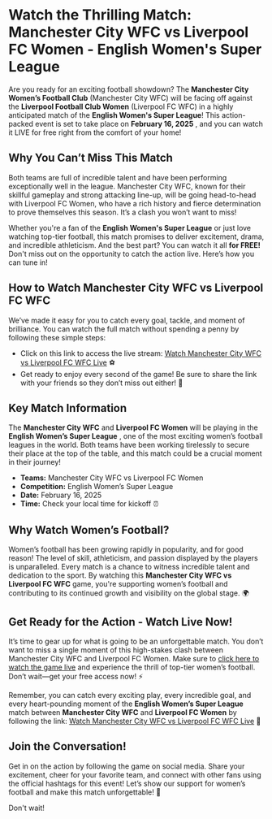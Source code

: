 # Watch the Thrilling Match: Manchester City WFC vs Liverpool FC Women - English Women's Super League

Are you ready for an exciting football showdown? The **Manchester City Women’s Football Club** (Manchester City WFC) will be facing off against the **Liverpool Football Club Women** (Liverpool FC WFC) in a highly anticipated match of the **English Women's Super League**! This action-packed event is set to take place on **February 16, 2025** , and you can watch it LIVE for free right from the comfort of your home!

## Why You Can’t Miss This Match

Both teams are full of incredible talent and have been performing exceptionally well in the league. Manchester City WFC, known for their skillful gameplay and strong attacking line-up, will be going head-to-head with Liverpool FC Women, who have a rich history and fierce determination to prove themselves this season. It’s a clash you won’t want to miss!

Whether you're a fan of the **English Women's Super League** or just love watching top-tier football, this match promises to deliver excitement, drama, and incredible athleticism. And the best part? You can watch it all **for FREE!** Don't miss out on the opportunity to catch the action live. Here’s how you can tune in!

## How to Watch Manchester City WFC vs Liverpool FC WFC

We’ve made it easy for you to catch every goal, tackle, and moment of brilliance. You can watch the full match without spending a penny by following these simple steps:

- Click on this link to access the live stream: [Watch Manchester City WFC vs Liverpool FC WFC Live](https://tinyurl.com/livestreamfreeo?st=Manchester+City+WFC+vs+Liverpool+FC+Wome&si=ghc) ⚽
- Get ready to enjoy every second of the game! Be sure to share the link with your friends so they don’t miss out either! 📱

## Key Match Information

The **Manchester City WFC** and **Liverpool FC Women** will be playing in the **English Women’s Super League** , one of the most exciting women’s football leagues in the world. Both teams have been working tirelessly to secure their place at the top of the table, and this match could be a crucial moment in their journey!

- **Teams:** Manchester City WFC vs Liverpool FC Women
- **Competition:** English Women’s Super League
- **Date:** February 16, 2025
- **Time:** Check your local time for kickoff ⏰

## Why Watch Women’s Football?

Women’s football has been growing rapidly in popularity, and for good reason! The level of skill, athleticism, and passion displayed by the players is unparalleled. Every match is a chance to witness incredible talent and dedication to the sport. By watching this **Manchester City WFC vs Liverpool FC WFC** game, you're supporting women’s football and contributing to its continued growth and visibility on the global stage. 🌍

## Get Ready for the Action - Watch Live Now!

It’s time to gear up for what is going to be an unforgettable match. You don’t want to miss a single moment of this high-stakes clash between Manchester City WFC and Liverpool FC Women. Make sure to [click here to watch the game live](https://tinyurl.com/livestreamfreeo?st=Manchester+City+WFC+vs+Liverpool+FC+Wome&si=ghc) and experience the thrill of top-tier women’s football. Don’t wait—get your free access now! ⚡

Remember, you can catch every exciting play, every incredible goal, and every heart-pounding moment of the **English Women’s Super League** match between **Manchester City WFC** and **Liverpool FC Women** by following the link: [Watch Manchester City WFC vs Liverpool FC WFC Live](https://tinyurl.com/livestreamfreeo?st=Manchester+City+WFC+vs+Liverpool+FC+Wome&si=ghc) 🎉

## Join the Conversation!

Get in on the action by following the game on social media. Share your excitement, cheer for your favorite team, and connect with other fans using the official hashtags for this event! Let’s show our support for women’s football and make this match unforgettable! 💬

Don't wait!
